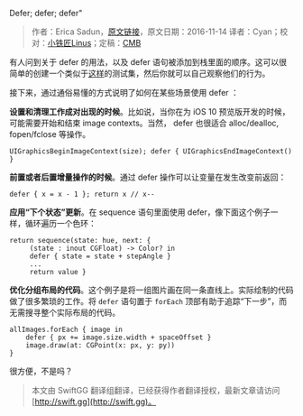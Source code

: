 Defer; defer; defer"

> 作者：Erica Sadun，[原文链接](http://ericasadun.com/2016/11/14/defer-defer-defer/)，原文日期：2016-11-14
> 译者：Cyan；校对：[小铁匠Linus](http://linusling.com)；定稿：[CMB](https://github.com/chenmingbiao)
  









有人问到关于 defer 的用法，以及 defer 语句被添加到栈里面的顺序。这可以很简单的创建一个类似于[这样](https://swiftlang.ng.bluemix.net/#/repl/5824ab08fc088d265a7e02a7)的测试集，然后你就可以自己观察他们的行为。



接下来，通过通俗易懂的方式说明了如何在某些场景使用 defer ：

**设置和清理工作成对出现的时候**。比如说，当你在为 iOS 10 预览版开发的时候，可能需要开始和结束 image contexts。当然， defer 也很适合 alloc/dealloc, fopen/fclose 等操作。

    
    UIGraphicsBeginImageContext(size); defer { UIGraphicsEndImageContext() }

**前置或者后置增量操作的时候**。通过 defer 操作可以让变量在发生改变前返回：

    
    defer { x = x - 1 }; return x // x--

**应用“下个状态”更新**。在 sequence 语句里面使用 defer，像下面这个例子一样，循环遍历一个色环：

    
    return sequence(state: hue, next: {
         (state : inout CGFloat) -> Color? in
         defer { state = state + stepAngle }
         ...
         return value }

**优化分组布局的代码**。这个例子是将一组图片画在同一条直线上。实际绘制的代码做了很多繁琐的工作。将 `defer` 语句置于 `forEach` 顶部有助于追踪“下一步”，而无需搜寻整个实际布局的代码。

    
    allImages.forEach { image in
        defer { px += image.size.width + spaceOffset }
        image.draw(at: CGPoint(x: px, y: py))
    }

很方便，不是吗？
> 本文由 SwiftGG 翻译组翻译，已经获得作者翻译授权，最新文章请访问 [http://swift.gg](http://swift.gg)。